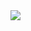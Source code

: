 <!--### Hi there 👋-->

<img src="https://capsule-render.vercel.app/api?type=waving&color=auto&height=200&section=header&text=Welcome to my Git!&fontSize=45" />

<!--
**dodlfhd1/dodlfhd1** is a ✨ _special_ ✨ repository because its `README.md` (this file) appears on your GitHub profile.

Here are some ideas to get you started:

- 🔭 I’m currently working on ...
- 🌱 I’m currently learning ...
- 👯 I’m looking to collaborate on ...
- 🤔 I’m looking for help with ...
- 💬 Ask me about ...
- 📫 How to reach me: ...
- 😄 Pronouns: ...
- ⚡ Fun fact: ...
-->
